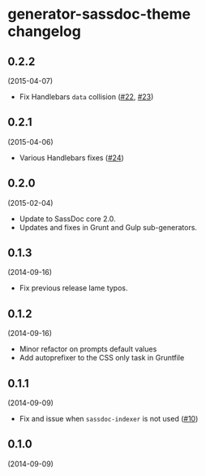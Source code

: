 # generator-sassdoc-theme changelog

## 0.2.2
(2015-04-07)

* Fix Handlebars `data` collision 
([#22](https://github.com/SassDoc/generator-sassdoc-theme/pull/22),
[#23](https://github.com/SassDoc/generator-sassdoc-theme/pull/23))

## 0.2.1
(2015-04-06)

* Various Handlebars fixes 
([#24](https://github.com/SassDoc/generator-sassdoc-theme/pull/24))

## 0.2.0
(2015-02-04)

* Update to SassDoc core 2.0.
* Updates and fixes in Grunt and Gulp sub-generators.

## 0.1.3
(2014-09-16)

* Fix previous release lame typos.

## 0.1.2
(2014-09-16)

* Minor refactor on prompts default values
* Add autoprefixer to the CSS only task in Gruntfile

## 0.1.1
(2014-09-09)

* Fix and issue when `sassdoc-indexer` is not used 
([#10](https://github.com/SassDoc/generator-sassdoc-theme/issues/10))

## 0.1.0
(2014-09-09)
